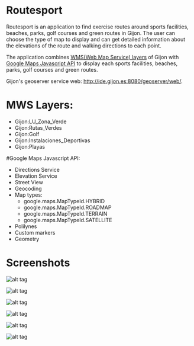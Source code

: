 # Routesport

Routesport is an application to find exercise routes around sports facilities, beaches, parks, golf courses and green routes in Gijon. The user can choose the type of map to display and can get detailed information about the elevations of the route and walking directions to each point.

The application combines [WMS(Web Map Service) layers](http://ide.gijon.es:8080/geoserver/ows?service=wms&version=1.3.0&request=GetCapabilities) of Gijon with [Google Maps Javascript API](https://developers.google.com/maps/documentation/javascript/) to display each sports facilities, beaches, parks, golf courses and green routes.

Gijon's geoserver service web: http://ide.gijon.es:8080/geoserver/web/. 

# MWS Layers:
  - Gijon:LU_Zona_Verde
  - Gijon:Rutas_Verdes
  - Gijon:Golf
  - Gijon:Instalaciones_Deportivas
  - Gijon:Playas

#Google Maps Javascript API:

  - Directions Service
  - Elevation Service
  - Street View
  - Geocoding
  - Map types:
     - google.maps.MapTypeId.HYBRID
     - google.maps.MapTypeId.ROADMAP
     - google.maps.MapTypeId.TERRAIN
     - google.maps.MapTypeId.SATELLITE
  - Polilynes
  - Custom markers
  - Geometry

# Screenshots

![alt tag](https://github.com/eskisabelamaia/routesport/blob/master/screenshot1.png)

![alt tag](https://github.com/eskisabelamaia/routesport/blob/master/screenshot2.png)

![alt tag](https://github.com/eskisabelamaia/routesport/blob/master/screenshot3.png)

![alt tag](https://github.com/eskisabelamaia/routesport/blob/master/screenshot4.png)

![alt tag](https://github.com/eskisabelamaia/routesport/blob/master/screenshot5.png)

![alt tag](https://github.com/eskisabelamaia/routesport/blob/master/screenshot6.png)
